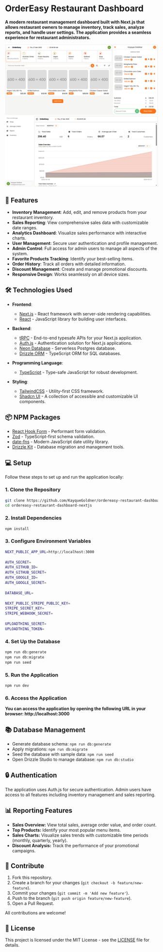 # OrderEasy Restaurant Dashboard

**A modern restaurant management dashboard built with Next.js that allows restaurant owners to manage inventory, track sales, analyze reports, and handle user settings. The application provides a seamless experience for restaurant administrators.**

![Application Screenshot](/ordereasy-dashboard.png "Application Screenshot")
![Application Screenshot](/report-ordereasy-dashboard.png "Application Screenshot")  

## 🚀 Features  

- **Inventory Management**: Add, edit, and remove products from your restaurant inventory.
- **Sales Reporting**: View comprehensive sales data with customizable date ranges.
- **Analytics Dashboard**: Visualize sales performance with interactive charts.
- **User Management**: Secure user authentication and profile management.
- **Admin Control**: Full access for admin users to manage all aspects of the system.
- **Favorite Products Tracking**: Identify your best-selling items.
- **Order History**: Track all orders with detailed information.
- **Discount Management**: Create and manage promotional discounts.
- **Responsive Design**: Works seamlessly on all device sizes.


## 🛠️ Technologies Used  

- **Frontend**:  
  - [Next.js](https://nextjs.org/) - React framework with server-side rendering capabilities.
  - [React](https://react.dev/) - JavaScript library for building user interfaces.

- **Backend**:  
  - [tRPC](https://trpc.io/) - End-to-end typesafe APIs for your Next.js application.
  - [Auth.js](https://authjs.dev/) - Authentication solution for Next.js applications.
  - [Neon Database](https://neon.tech/) - Serverless Postgres database.  
  - [Drizzle ORM](https://orm.drizzle.team/) - TypeScript ORM for SQL databases.

- **Programming Language**:  
  - [TypeScript](https://www.typescriptlang.org/) - Type-safe JavaScript for robust development.  

- **Styling**:  
  - [TailwindCSS](https://tailwindcss.com/) - Utility-first CSS framework.  
  - [Shadcn UI](https://ui.shadcn.com/) - A collection of accessible and customizable UI components.  

## 📦 NPM Packages  

- [React Hook Form](https://www.react-hook-form.com/) - Performant form validation.
- [Zod](https://zod.dev/) - TypeScript-first schema validation.
- [date-fns](https://date-fns.org/) - Modern JavaScript date utility library.
- [Drizzle Kit](https://orm.drizzle.team/kit-docs/overview) - Database migration and management tools.

## 💻 Setup

Follow these steps to set up and run the application locally:

### 1. Clone the Repository

```bash
git clone https://github.com/KayqueGoldner/ordereasy-restaurant-dashboard-nextjs.git
cd ordereasy-restaurant-dashboard-nextjs
```

### 2. Install Dependencies

```bash
npm install
```

### 3. Configure Environment Variables

```bash
NEXT_PUBLIC_APP_URL=http://localhost:3000

AUTH_SECRET=
AUTH_GITHUB_ID=
AUTH_GITHUB_SECRET=
AUTH_GOOGLE_ID=
AUTH_GOOGLE_SECRET=

DATABASE_URL=

NEXT_PUBLIC_STRIPE_PUBLIC_KEY=
STRIPE_SECRET_KEY=
STRIPE_WEBHOOK_SECRET=

UPLOADTHING_SECRET=
UPLOADTHING_TOKEN=
```

### 4. Set Up the Database

```bash
npm run db:generate
npm run db:migrate
npm run seed
```

### 5. Run the Application

```bash
npm run dev
```

### 6. Access the Application

**You can access the application by opening the following URL in your browser:
http://localhost:3000**

## 📚 Database Management  

- Generate database schema: `npm run db:generate`
- Apply migrations: `npm run db:migrate`
- Seed the database with sample data: `npm run seed`
- Open Drizzle Studio to manage database: `npm run db:studio`

## 🔒 Authentication 
The application uses Auth.js for secure authentication. Admin users have access to all features including inventory management and sales reporting.

## 📊 Reporting Features

- **Sales Overview:** View total sales, average order value, and order count.
- **Top Products:** Identify your most popular menu items.
- **Sales Charts:** Visualize sales trends with customizable time periods (monthly, quarterly, yearly).
- **Discount Analysis:** Track the performance of your promotional campaigns.

## 🤝 Contribute

1. Fork this repository.
2. Create a branch for your changes (`git checkout -b feature/new-feature`).
3. Commit your changes (`git commit -m 'Add new feature'`).
4. Push to the branch (`git push origin feature/new-feature`).
5. Open a Pull Request.

All contributions are welcome!


## 📜 License

This project is licensed under the MIT License - see the [LICENSE](LICENSE) file for details.
